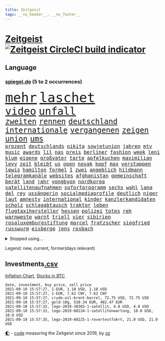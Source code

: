 ```yaml
---
title: Zeitgeist
tags: __no_header__, __no_footer__
---
```


# [Zeitgeist](https://oliz.io/zeitgeist/) [![Zeitgeist CircleCI build indicator](https://circleci.com/gh/ooz/zeitgeist.svg?style=shield)](https://circleci.com/gh/ooz/zeitgeist)

## Language

<h3><a href="https://www.spiegel.de" target="_blank">spiegel.de</a> (5 to 2 occurrences)</h3>
<p style="font-family:monospace">
<span style="font-size:32pt"><a href="news_links.html#mehr" class="current">mehr</a></span>
<span style="font-size:32pt"><a href="news_links.html#laschet" class="current">laschet</a></span>
<br>
<span style="font-size:25pt"><a href="news_links.html#video" class="current">video</a></span>
<span style="font-size:25pt"><a href="news_links.html#unfall" class="current">unfall</a></span>
<br>
<span style="font-size:18pt"><a href="news_links.html#zweiten" class="current">zweiten</a></span>
<span style="font-size:18pt"><a href="news_links.html#rennen" class="current">rennen</a></span>
<span style="font-size:18pt"><a href="news_links.html#deutschland" class="current">deutschland</a></span>
<span style="font-size:18pt"><a href="news_links.html#internationale" class="current">internationale</a></span>
<span style="font-size:18pt"><a href="news_links.html#vergangenen" class="current">vergangenen</a></span>
<span style="font-size:18pt"><a href="news_links.html#zeigen" class="current">zeigen</a></span>
<span style="font-size:18pt"><a href="news_links.html#union" class="current">union</a></span>
<span style="font-size:18pt"><a href="news_links.html#ums" class="current">ums</a></span>
<br>
<span style="font-size:12pt"><a href="news_links.html#prozent" class="current">prozent</a></span>
<span style="font-size:12pt"><a href="news_links.html#deutschlands" class="current">deutschlands</a></span>
<span style="font-size:12pt"><a href="news_links.html#nikita" class="new">nikita</a></span>
<span style="font-size:12pt"><a href="news_links.html#sowjetunion" class="current">sowjetunion</a></span>
<span style="font-size:12pt"><a href="news_links.html#jahren" class="current">jahren</a></span>
<span style="font-size:12pt"><a href="news_links.html#mtv" class="current">mtv</a></span>
<span style="font-size:12pt"><a href="news_links.html#music" class="current">music</a></span>
<span style="font-size:12pt"><a href="news_links.html#awards" class="current">awards</a></span>
<span style="font-size:12pt"><a href="news_links.html#lil" class="new">lil</a></span>
<span style="font-size:12pt"><a href="news_links.html#nas" class="new">nas</a></span>
<span style="font-size:12pt"><a href="news_links.html#preis" class="current">preis</a></span>
<span style="font-size:12pt"><a href="news_links.html#berliner" class="current">berliner</a></span>
<span style="font-size:12pt"><a href="news_links.html#fashion" class="current">fashion</a></span>
<span style="font-size:12pt"><a href="news_links.html#week" class="current">week</a></span>
<span style="font-size:12pt"><a href="news_links.html#leni" class="new">leni</a></span>
<span style="font-size:12pt"><a href="news_links.html#klum" class="new">klum</a></span>
<span style="font-size:12pt"><a href="news_links.html#eigene" class="current">eigene</a></span>
<span style="font-size:12pt"><a href="news_links.html#großvater" class="current">großvater</a></span>
<span style="font-size:12pt"><a href="news_links.html#tarte" class="new">tarte</a></span>
<span style="font-size:12pt"><a href="news_links.html#apfelkuchen" class="new">apfelkuchen</a></span>
<span style="font-size:12pt"><a href="news_links.html#maximilian" class="current">maximilian</a></span>
<span style="font-size:12pt"><a href="news_links.html#levy" class="new">levy</a></span>
<span style="font-size:12pt"><a href="news_links.html#zeit" class="current">zeit</a></span>
<span style="font-size:12pt"><a href="news_links.html#bleibt" class="current">bleibt</a></span>
<span style="font-size:12pt"><a href="news_links.html#us" class="current">us</a></span>
<span style="font-size:12pt"><a href="news_links.html#open" class="current">open</a></span>
<span style="font-size:12pt"><a href="news_links.html#novak" class="current">novak</a></span>
<span style="font-size:12pt"><a href="news_links.html#kopf" class="current">kopf</a></span>
<span style="font-size:12pt"><a href="news_links.html#max" class="current">max</a></span>
<span style="font-size:12pt"><a href="news_links.html#verstappen" class="current">verstappen</a></span>
<span style="font-size:12pt"><a href="news_links.html#lewis" class="current">lewis</a></span>
<span style="font-size:12pt"><a href="news_links.html#hamilton" class="current">hamilton</a></span>
<span style="font-size:12pt"><a href="news_links.html#formel" class="current">formel</a></span>
<span style="font-size:12pt"><a href="news_links.html#1" class="current">1</a></span>
<span style="font-size:12pt"><a href="news_links.html#zwei" class="current">zwei</a></span>
<span style="font-size:12pt"><a href="news_links.html#angeblich" class="current">angeblich</a></span>
<span style="font-size:12pt"><a href="news_links.html#hildmann" class="current">hildmann</a></span>
<span style="font-size:12pt"><a href="news_links.html#telegramkanäle" class="new">telegramkanäle</a></span>
<span style="font-size:12pt"><a href="news_links.html#websites" class="current">websites</a></span>
<span style="font-size:12pt"><a href="news_links.html#afghanistan" class="current">afghanistan</a></span>
<span style="font-size:12pt"><a href="news_links.html#gemeinschaft" class="current">gemeinschaft</a></span>
<span style="font-size:12pt"><a href="news_links.html#berät" class="current">berät</a></span>
<span style="font-size:12pt"><a href="news_links.html#land" class="current">land</a></span>
<span style="font-size:12pt"><a href="news_links.html#jahr" class="current">jahr</a></span>
<span style="font-size:12pt"><a href="news_links.html#yongbyon" class="current">yongbyon</a></span>
<span style="font-size:12pt"><a href="news_links.html#nordkorea" class="current">nordkorea</a></span>
<span style="font-size:12pt"><a href="news_links.html#satellitenaufnahmen" class="new">satellitenaufnahmen</a></span>
<span style="font-size:12pt"><a href="news_links.html#sofortprogramm" class="new">sofortprogramm</a></span>
<span style="font-size:12pt"><a href="news_links.html#sechs" class="current">sechs</a></span>
<span style="font-size:12pt"><a href="news_links.html#wahl" class="current">wahl</a></span>
<span style="font-size:12pt"><a href="news_links.html#lana" class="current">lana</a></span>
<span style="font-size:12pt"><a href="news_links.html#del" class="current">del</a></span>
<span style="font-size:12pt"><a href="news_links.html#rey" class="current">rey</a></span>
<span style="font-size:12pt"><a href="news_links.html#ussängerin" class="current">ussängerin</a></span>
<span style="font-size:12pt"><a href="news_links.html#socialmediaprofile" class="new">socialmediaprofile</a></span>
<span style="font-size:12pt"><a href="news_links.html#deutlich" class="current">deutlich</a></span>
<span style="font-size:12pt"><a href="news_links.html#niger" class="current">niger</a></span>
<span style="font-size:12pt"><a href="news_links.html#laut" class="current">laut</a></span>
<span style="font-size:12pt"><a href="news_links.html#amnesty" class="current">amnesty</a></span>
<span style="font-size:12pt"><a href="news_links.html#international" class="current">international</a></span>
<span style="font-size:12pt"><a href="news_links.html#kinder" class="current">kinder</a></span>
<span style="font-size:12pt"><a href="news_links.html#kanzlerkandidaten" class="current">kanzlerkandidaten</a></span>
<span style="font-size:12pt"><a href="news_links.html#scholz" class="current">scholz</a></span>
<span style="font-size:12pt"><a href="news_links.html#schlagabtausch" class="current">schlagabtausch</a></span>
<span style="font-size:12pt"><a href="news_links.html#traktor" class="new">traktor</a></span>
<span style="font-size:12pt"><a href="news_links.html#leben" class="current">leben</a></span>
<span style="font-size:12pt"><a href="news_links.html#flugtaxihersteller" class="new">flugtaxihersteller</a></span>
<span style="font-size:12pt"><a href="news_links.html#hessen" class="current">hessen</a></span>
<span style="font-size:12pt"><a href="news_links.html#polizei" class="current">polizei</a></span>
<span style="font-size:12pt"><a href="news_links.html#totes" class="current">totes</a></span>
<span style="font-size:12pt"><a href="news_links.html#reh" class="new">reh</a></span>
<span style="font-size:12pt"><a href="news_links.html#warnweste" class="new">warnweste</a></span>
<span style="font-size:12pt"><a href="news_links.html#warnt" class="current">warnt</a></span>
<span style="font-size:12pt"><a href="news_links.html#triell" class="current">triell</a></span>
<span style="font-size:12pt"><a href="news_links.html#vier" class="current">vier</a></span>
<span style="font-size:12pt"><a href="news_links.html#sibirien" class="current">sibirien</a></span>
<span style="font-size:12pt"><a href="news_links.html#rosaluxemburgstiftung" class="new">rosaluxemburgstiftung</a></span>
<span style="font-size:12pt"><a href="news_links.html#marcel" class="current">marcel</a></span>
<span style="font-size:12pt"><a href="news_links.html#fratzscher" class="current">fratzscher</a></span>
<span style="font-size:12pt"><a href="news_links.html#siegfried" class="current">siegfried</a></span>
<span style="font-size:12pt"><a href="news_links.html#russwurm" class="new">russwurm</a></span>
<span style="font-size:12pt"><a href="news_links.html#eisberge" class="current">eisberge</a></span>
<span style="font-size:12pt"><a href="news_links.html#jens" class="current">jens</a></span>
<span style="font-size:12pt"><a href="news_links.html#rosbach" class="new">rosbach</a></span>
</p>
<details>
<summary>Stopped using...</summary>
<p class="former" style="font-size:12pt">
coronafällen(327) coronafälle(326) ebenfalls(326) netzwerken(326) normal(326) übergriffe(326) coronatest(325) gestohlen(325) johnson(325) streicht(325) verstöße(325) aktien(324) bedeuten(324) gemeinden(324) legte(324) republikanische(324) treibt(324) a2(323) aufgefallen(323) bundestags(323) chinesischer(323) coronaimpfstoffe(323) gehalt(323) gerhard(323) gesunken(323) influencer(323) linie(323) locken(323) mächtige(323) niveau(323) verlängern(323) villa(323) weitergeht(323) 7(322) auslöser(322) bundesligavorschau(322) erlaubt(322) fanexperten(322) gemessen(322) geteilt(322) haseloff(322) lastwagen(322) mütter(322) nannte(322) protest(322) reiner(322) tippen(322) unterschiede(322) walter(322) zahlung(322) anstieg(321) brutale(321) daraufhin(321) draußen(321) herdenimmunität(321) sicherheitsbehörden(321) thailand(321) tieren(321) unserem(321) verabschiedet(321) vergeben(321) wählt(321) ziele(321) zwingt(321) ausgang(320) beschimpft(320) diskussion(320) enger(320) gewissen(320) kippen(320) kochen(320) lisa(320) scheinen(320) abgeordneten(319) arbeitsplatz(319) beleidigungen(319) bielefeld(319) bus(319) elefanten(319) globalen(319) jörg(319) katastrophale(319) luis(319) meuthen(319) missachtet(319) nachspiel(319) nachwuchs(319) schröder(319) solle(319) streitkräfte(319) taten(319) usjustizministerium(319) verriet(319) viertel(319) vision(319) wolfgang(319) zoll(319) äthiopien(319) 48(318) attentat(318) augen(318) erstaunlich(318) forderung(318) geldstrafe(318) harter(318) nicola(318) oppositionellen(318) rechtlich(318) ronald(318) schriftstellerin(318) schulkinder(318) stellten(318) temperaturen(318) tourismus(318) verlegt(318) vorschläge(318) 42(317) bestätigen(317) deutlichen(317) doktorarbeit(317) dominiert(317) emotional(317) explodieren(317) flughäfen(317) freiheitsstrafe(317) gaga(317) gleiche(317) kostenlose(317) kretschmer(317) längere(317) maß(317) riss(317) spanischen(317) tiktok(317) tweet(317) versehentlich(317) wehrte(317) zweitligist(317) äußerst(317) aufregung(316) befreit(316) beschließen(316) bodo(316) dienen(316) entlassen(316) favoriten(316) gekündigt(316) gerecht(316) meghan(316) monatelang(316) moore(316) planeten(316) ramelow(316) umwelt(316) usschauspielerin(316) uswirtschaft(316) zustand(316) 27(315) abgehört(315) ausflug(315) beschwerden(315) konjunktur(315) käufer(315) lager(315) länderchefs(315) möglichst(315) partys(315) passt(315) rollstuhl(315) sohnes(315) studium(315) terroristischen(315) umgehend(315) umweltministerin(315) usgericht(315) verfolgte(315) verhindert(315) verurteilen(315) warentest(315) zwang(315) überprüft(315) 2017(314) aufhebung(314) drohte(314) feier(314) finanziell(314) freiwillige(314) gedauert(314) genutzt(314) höchst(314) lüge(314) mutige(314) verbringen(314) verletzung(314) vorzeitige(314) gast(313) herzogin(313) oliver(313) schmidt(313) sven(313) umsatz(313) verschiebt(313) weltverband(313) werkzeug(313) zuständige(313) auseinandersetzungen(312) beachten(312) brown(312) brutal(312) entsteht(312) heran(312) hotels(312) sache(312) wahlrechtsreform(312) weltgesundheitsorganisation(312) wirtschaftlichen(312) bestellt(311) coronatests(311) datenanalyse(311) fit(311) half(311) koch(311) lieben(311) vorstandschef(311) aufruf(310) baustelle(310) belege(310) fußballprofi(310) geburt(310) gelöst(310) irans(310) medikamente(310) mitteln(310) motiv(310) normalität(310) olympische(310) oma(310) parlamentswahl(310) psychische(310) taiwan(310) teamkollegen(310) üben(310) entscheidende(309) halb(309) nawalnys(309) negativen(309) oppositionelle(309) privat(309) berüchtigten(308) dieselskandal(308) frachter(308) gewässern(308) normale(308) ratgeberkolumne(308) schönsten(308) shutdown(308) stelle(308) strände(308) beschossen(307) spüren(307) taktik(307) zigaretten(307) 52(306) barack(306) christdemokraten(306) geländewagen(306) höhen(306) reichsten(306) skepsis(306) tiefen(306) vermeintlichen(306) 23(305) ermittlern(305) gästen(305) näher(305) perfekte(305) tatverdächtigen(305) womit(305) 54(304) gründung(304) nachweis(304) segen(304) zusammenhalt(304) zwischenzeitlich(304) extremen(303) genehmigt(303) sachsens(303) schlechtes(303) afrikanischen(302) echten(302) erschöpft(302) green(302) grundgesetz(302) lernt(302) letztes(302) loswerden(302) prinzip(302) transporter(302) landete(301) nationalteam(301) sturgeon(301) verkehrschaos(301) fehlern(300) pfund(300) testet(300) aufstellen(299) aufarbeitung(298) erkrankten(298) erschießt(298) janine(298) kostenlos(298) uni(298) chats(297) dachten(297) gewahrsam(297) kate(297) wölfe(297) zusammenstoß(297) kippt(296) prompt(296) registrieren(296) landesweit(295) sergio(295) unterschrieben(295) wohnort(295) 40000(294) arminia(294) ergebnissen(294) fortsetzung(294) französischer(294) wütende(294) dreieinhalb(293) einbruch(293) justizminister(293) bangt(292) strengen(292) vorbereitung(292) wendet(292) general(291) riskant(291) feuert(290) mitarbeiterin(290) tätern(290) hafen(289) vertagt(289) 47(288) betreibt(288) freiwilligen(288) jacob(288) kapitel(288) kräfte(288) syrer(288) automatisch(287) einblick(287) insolvenz(287) schneiden(287) schwung(287) steigern(287) tansania(287) telegram(287) tinder(287) 2010(285) seuche(285) coronaauflagen(284) uhaft(284) feierten(283) gelegen(283) insolvenzen(283) krisen(283) kassieren(282) a7(281) kandidatur(281) royale(281) schritten(281) sprung(281) tony(281) verpasste(281) hinweis(280) kriegsverbrechen(280) pleitewelle(280) staatlichen(280) anfühlt(279) beschuldigte(279) angewiesen(278) thüringer(278) abiy(277) beobachtung(277) unterstützte(277) ursprünglich(277) prägte(275) vertraute(274) spionage(273) vorgenommen(273) geist(272) sank(272) tanzen(272) herausforderungen(271) tigray(271) inselstaat(270) wettert(270) bbc(269) service(269) inhaftierten(267) christina(266) karliczek(266) roethe(266) ufer(266) tragische(265) olympiasiegerin(264) sicherheitsvorkehrungen(264) weiterkommen(264) päckchen(263) dobrindt(261) empfänger(261) querdenkern(259) clooney(257) marine(257) hitler(255) klares(255) fabian(253) helmut(253) koblenz(253) bären(252) podest(252) theoretisch(251) rückte(249) befunden(247) page(247) explodiert(246) nachkommen(246) reif(245) morrison(243) spione(243) bundestagsabgeordnete(240) londons(240) rekorde(240) astrazenecaimpfstoff(239) aufgespürt(238) motivation(238) ehrt(233) ios(233) wissler(233) hungern(232) inhaftierung(232) schlüssel(230) irgendwie(228) serviert(227) lieferketten(226) norditalien(226) straflager(225) dosis(224) ausgegangen(223) urlaubsinsel(223) jagt(222) höhenflug(221) glücklicher(220) hacken(220) commerzbank(219) testpflicht(219) unterschrift(218) höheres(217) sehe(217) franken(214) wiedervereinigung(213) geheimen(211) zwingend(211) exprofi(209) währung(209) hochansteckende(208) amazons(207) häusern(206) sondersitzung(205) ostdeutsche(202) bekannter(201) fuhren(201) datingapp(200) expräsidenten(200) falschaussagen(199) hilton(198) management(198) pokal(198) anreize(197) mediatorin(196) trinken(196) karriereende(195) wählern(194) aufgebrochen(192) bundesweiten(192) ergab(190) grab(190) nachgebessert(189) stören(189) konkreter(188) tierschutz(188) abberufen(187) geschrumpft(187) alfons(185) hörmann(185) solidarisieren(185) börsengang(183) millionenstrafe(182) palästinensern(181) relevant(181) impfschutz(180) myanmars(180) militärjunta(179) gereicht(178) magische(178) ambitioniertes(177) turbulenzen(177) neuanfang(176) verruf(175) angriffs(174) schiedsrichterinnen(174) missbrauchsvorwürfen(173) indigenen(171) auswirkt(170) begleitete(170) grundrechte(170) mitgebracht(169) oprah(169) wildnis(169) winfrey(169) bestsellerautor(168) pilotprojekt(168) tierschützer(167) ruin(166) beeindruckt(165) don't(165) kritischer(165) zurückholen(165) schlangenlinien(164) aufzuheben(163) buffett(161) freizugeben(161) warren(161) impfpässe(160) elfjährigen(159) katalanen(158) übersehen(157) zdfintendant(156) ärmsten(156) südosten(155) redaktion(154) adams(153) erklärungsnot(153) lokführern(153) coronarestriktionen(152) sagten(151) bewirbt(150) rinder(150) gekracht(149) unverantwortlich(149) bargeld(147) topfavorit(147) ermittlungsverfahren(144) gespült(144) l(144) ausreichen(143) negativer(143) reisenden(143) dingen(142) gebeten(142) sexuellem(141) stammspieler(139) escooter(137) forscht(137) passau(137) rekordtief(136) mittelamerika(135) streaming(135) vehement(135) airline(134) berlinneukölln(133) regionale(133) luftfilter(132) pillen(132) höchster(131) kompetenzen(130) käse(130) stocken(129) drittstaaten(128) steinzeit(128) kubicki(126) linda(124) willkommen(124) zugunglück(124) vorgesetzten(123) begründete(122) nett(122) aufhören(121) uneins(120) verabschiedete(119) inland(117) langjährigen(117) unwürdige(117) verwirrt(117) vollzieht(117) club(115) kurt(115) zerschlug(115) geplanter(114) japanischen(114) mundnasenschutz(113) überflüssig(113) ehrgeizigere(112) notwendigen(111) eingeschläfert(110) springreiten(110) klagte(109) lebensgefährlichen(109) maßstab(109) spitzenkandidatur(109) geschleudert(108) spritzen(107) anfangs(106) berechnungen(106) genesen(106) sommerferien(106) vorbehalt(106) 31jährigen(105) disziplinen(105) kahn(105) cotrainer(104) nördlich(104) beschlossene(103) haaren(102) stolpert(102) weltklimarat(102) cdukanzlerkandidaten(101) moldau(100) zurückzukehren(100) benötigten(99) mögliches(99) rauschgift(99) svenja(99) catherine(97) co₂preis(97) gefängnisstrafen(97) plastik(97) vierjähriger(97) bildungsminister(96) elternteil(96) spiegelanalyse(96) vorgedrungen(96) rentnern(94) ungeliebten(94) disziplinarkammer(93) färbt(92) profiklubs(92) bremste(91) düsteres(91) heben(91) populistischen(91) ankam(90) aussetzung(90) dauerproblem(90) familienurlaub(90) fußballklub(90) lastwagenfahrer(90) maaßens(90) tonne(90) argentinische(89) asphalt(89) durchbruch(89) geprellt(89) heizöl(88) israelischer(88) mutiger(88) reguläre(88) reife(88) vorgang(88) werdenden(88) älterer(88) alleinerziehende(87) bailey(87) basteln(87) klemmt(87) obamas(87) tattoos(87) bearbeitet(86) dänemarks(86) geschehnisse(86) kaufte(86) bedingungsloses(85) grundeinkommen(85) kontern(85) nrwcdu(85) olympiamedaillen(85) agnes(84) bundesfinanzhof(84) datingportal(84) eingeladen(84) flugverkehr(84) hebamme(84) herrn(84) kontinent(84) maier(84) pedro(84) bezahlten(83) heißer(83) legal(83) linkenbundestagsabgeordnete(83) quartalsverlust(83) erreichten(82) kurzstreckenflüge(82) luftfahrt(82) testzentren(82) anlaufen(81) hilbert(81) laune(81) malen(81) ausbildungsplätze(80) down(80) quittung(80) syrern(80) wall(80) abgeschrieben(79) brutalität(79) doppelbesteuerung(79) dünner(79) forscherin(79) leonie(79) beweist(78) einwanderer(78) kinderimpfung(78) lehnte(78) zurückgeschickt(78) agüero(77) cnn(77) empfängerinnen(77) milliardenbetrag(77) überstand(77) again(76) landesliste(76) sowieso(76) treffern(76) weser(76) wettkampf(76) aktionäre(75) auflösen(75) fehle(75) litauens(75) messern(75) offengelegt(75) schweinen(75) a24(74) jacht(74) verwandeln(74) basieren(73) bezichtigt(73) coronabürgertests(73) formiert(73) immunisierungsquote(73) parkplatz(73) umfang(73) vatikans(73) anhaltender(72) befragung(72) bundestrainerin(72) ifoumfrage(72) linkenabgeordneten(72) mitspielt(72) psychologen(72) umweltschäden(72) wahlfälschung(72) analysieren(71) bevorzugt(71) entwerfen(71) rufmord(71) ausgestellt(70) exilbelarussen(70) linkenabgeordnete(70) marktführer(70) olympiapremiere(70) abgekommen(69) appentwickler(69) flair(69) schmetterlinge(69) spaziergänger(69) zunehmender(69) alibi(68) biss(68) epidemischen(68) hit(68) südtirol(68) co₂preise(67) einfachsten(67) eröffnung(67) gefährliches(67) geordnet(67) heiß(67) netzwerks(67) schultern(67) selbstvermarktung(67) trainingslager(67) verhungern(67) wahlkampfendspurt(67) asylanträge(66) auszumachen(66) exmanager(66) fortsetzen(66) hilfsgelder(66) quatsch(66) sanktionsdrohungen(66) sek(66) tuchels(66) twittern(66) wohngebäude(66) adac(65) arte(65) begegnungen(65) mafiaboss(65) rereportage(65) umgestürzte(65) zentralbank(65) 16000(64) angebracht(64) entschärfen(64) indigene(64) sardinien(64) deutschlandkoalition(63) fehlenden(63) frühzeitig(63) maul(63) boko(62) dhl(62) fleischkonzern(62) geleitet(62) haram(62) präsidium(62) seither(62) verseucht(62) vorprodukten(62) ruckelig(61) sifan(61) zufluchtsort(61) befassen(60) glaubten(60) lkwunfall(60) onlineplattform(60) segelflugzeugs(60) talibanoffensive(60) verbliebene(60) vetter(60) abstände(59) alarmbereitschaft(59) liebt(59) müht(59) squad(59) abbildungen(58) ausnahme(58) exministerpräsident(58) gerichten(58) helferin(58) historischem(58) mauerbau(58) vizeministerpräsident(58) ruht(57) verabschieden(57) akkreditierung(56) begleitung(56) gewitterrisiko(56) kannibale(56) nicaragua(56) ortega(56) quarantäneregeln(56) tankstelle(56) usbundesstaats(56) besetzten(55) campo(55) erwähnt(55) getrieben(55) nutztieren(55) schimpft(55) vorwarnung(55) achtjähriger(54) extremer(54) schrumpft(54) coronadeltavariante(53) ordentlich(53) schwiegervater(53) seenot(53) wesentlich(53) banes(52) bratwurst(52) coronafall(52) darknet(52) eifel(52) reibungslos(52) scooterunfall(52) kämpften(51) prangern(51) verwandten(51) zeitungen(51) 18000(50) algerien(50) deltamutation(50) emaus(50) verharmlost(50) vilnius(50) bessert(49) betriebssystem(49) gewitterfront(49) handlungsbedarf(49) canadier(48) düster(48) ostwestfalen(48) ressort(48) sortieren(48) spdfraktion(48) 9(47) brot(47) dark(47) fazit(47) great(47) infrastrukturpaket(47) motivieren(47) phuket(47) streitpunkte(47) thailands(47) umwirbt(47) urabstimmung(47) vaart(47) bamf(46) dramen(46) onlinewerbung(46) verfehlen(46) beschuldigungen(45) defender(45) ferienzeit(45) festgehalten(45) kriegsherr(45) mächtigen(45) rekordzahl(45) schienennetz(45) steven(45) verbunden(45) a5(44) gigafactory(44) schimpfte(44) wahlkampfthema(44) bewältigung(43) elfmeterschießen(43) grüßt(43) komplizierten(43) lodern(43) spielberg(43) ausnahmespieler(42) begegnen(42) billion(42) drehbuchautor(42) norm(42) 1300(41) angreifen(41) hitzerekord(41) kürzen(41) rekordwert(41) wetterbedingungen(41) überfluteten(41) afghanistanrückkehrer(40) beendigung(40) förderte(40) marschieren(40) parlamentarischer(40) tauchte(40) viertelmillion(40) zurückgewinnen(40) ansteckenden(39) rapperin(39) antike(38) bezirksamt(38) zunehmenden(38) zurückgehen(38) aiwangers(37) tiefflug(37) zusatzeinnahmen(37) brandenburgische(36) coronastrategie(36) eingefahren(36) errichtung(36) gesungen(36) kopiert(36) sendebetrieb(36) voigt(36) waschen(36) zentren(36) zuschauende(36) 78jährige(35) alternden(35) cartoonisten(35) eddy(35) karrierecoaches(35) robinhood(35) staatsanwaltschaften(35) unbeschwert(35) champagner(34) evans(34) kanadier(34) operiert(34) parlamentarische(34) präsentierte(34) versionen(34) bemängeln(33) dfbpokals(33) zuma(33) ältester(33) adresse(32) bundestages(32) hausarbeit(32) krönung(32) legend(32) lesung(32) pakt(32) 24jährigen(31) hilfslieferungen(31) larry(31) touristenmassen(31) türkischem(31) verkürzte(31) zähne(31) ätna(31) abwärtstrend(30) litt(30) medizinischer(30) missbrauchsfall(30) textstellen(30) bestattet(29) onlinebroker(29) sapporo(29) umfangreiche(29) anarchistische(28) betrügerbande(28) iphonenutzer(28) katastrophenfall(28) mandat(28) mittels(28) sandra(28) starspieler(28) gelb(27) geplantem(27) nationalparks(27) persischen(27) appellieren(26) fußballturnier(26) koalitionen(26) kubaner(26) no(26) notfall(26) schlamm(26) ungenau(26) einführung(25) planet(25) schweizerin(25) widmen(25) gebiete(24) geldern(24) verhaftungen(24) flugplatz(23) impfanmeldungen(23) kolumbianische(23) nordrheinwestfalens(23) polnischen(23) winde(23) kuriose(22) stromausfällen(22) sturzfluten(22) allgemeinwissen(21) glaubwürdig(21) imbiss(21) kreuzfahrtschiffe(21) missbrauchsvorwürfe(21) ramaphosa(21) soforthilfe(21) spielzeugkonzern(21) sportlern(21) veröffentlichen(21) wissenstest(21) beirut(20) dachgesellschaft(20) kollision(20) regelwerk(20) topmanager(20) vereinbar(20) vwdieselskandal(20) völker(20) überarbeitet(20) 49jährige(19) badegast(19) dlrg(19) handballer(19) kostenlosen(19) ministerpräsidentenkonferenz(19) vermehren(19) vibrionen(19) wohnungsfenster(19) 87(18) dächer(18) kontroverse(18) sportart(18) 80jähriger(17) begreifen(17) beschädigte(17) bianca(17) gebannt(17) hello(17) jacobs(17) stallion(17) thee(17) entzieht(16) gehörten(16) komitee(16) megan(16) rückkehrer(16) sportarten(16) unzeit(16) abwesenheit(15) bibliothek(15) einsam(15) entlastung(15) erbeutete(15) fahrweise(15) gewichtheber(15) glänzen(15) ravensburg(15) aufgeregt(14) auslandsvertretung(14) flutfolgen(14) judo(14) kajakvierer(14) liveblog(14) nena(14) olympiaüberblick(14) olympionikin(14) rauhe(14) skateboarderin(14) sommerspielen(14) totalschaden(14) abitur(13) aigner(13) angestiegen(13) baseball(13) geräten(13) straßenverkehrsordnung(13) wassermangel(13) wellbrock(13) befürwortet(12) brandkatastrophe(12) pferde(12) schauer(12) staatsmedien(12) verprellt(12) asiens(11) betrunkene(11) bezog(11) fegt(11) gibt's(11) gräueltaten(11) stellvertreter(11) umweltministerium(11) verwüsteten(11)
</p>
</details>
<p>Legend: <span class="new">new</span>, <span class="current">current</span>, <span class="former">former(days relevant)</span></p>

## Investments[.csv](investments.csv)

[Inflation Chart](https://inflationchart.com),
[Stocks in BTC](https://stonksinbtc.xyz/)

```
date, investment, buy price, sell price
2021-09-10 15:57:27, 1-EUR, 1.18 USD, 1.18 USD
2021-09-10 15:57:27, 1-EUR, 7.62 CNY, 7.62 CNY
2021-09-10 15:57:27, crude-oil-brent-barrel, 72.75 USD, 72.75 USD
2021-09-10 15:57:27, gold-10g, 510.34 EUR, 482.47 EUR
2021-09-10 15:57:32, lego-2019-30365-1-satellit, 4.0 USD, 4.0 USD
2021-09-10 15:57:33, lego-2019-60224-1-satellitenwartung, 10.0 USD, 10.0 USD
2021-09-10 15:57:35, lego-2019-60225-1-rovertestfahrt, 21.0 USD, 21.0 USD
```

<footer>
<a href="javascript:toggleTheme()" class="nav">🌓</a>
- <a href="https://github.com/ooz/zeitgeist">code</a> measuring the Zeitgeist since 2019, by <a href="https://oliz.io">oz</a>
</footer>
